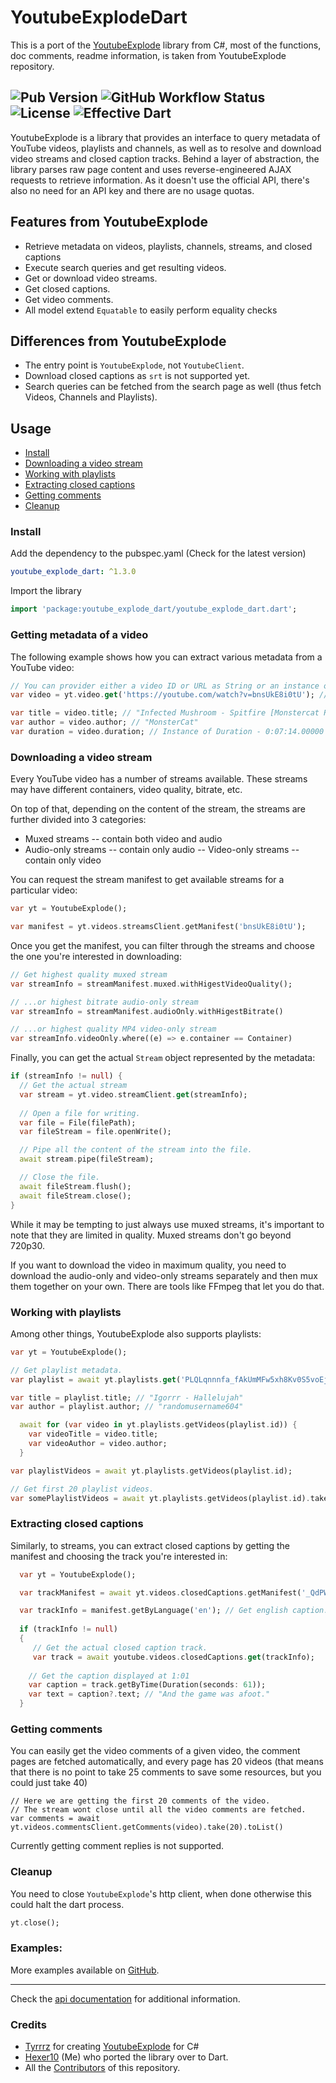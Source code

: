 # YoutubeExplodeDart
This is a port of the [YoutubeExplode] library from C#, most of the functions, doc comments, readme information, is taken from YoutubeExplode repository.

![Pub Version](https://img.shields.io/pub/v/youtube_explode_dart)
![GitHub Workflow Status](https://img.shields.io/github/workflow/status/Hexer10/youtube_explode_dart/Dart%20CI)
![License](https://img.shields.io/github/license/Hexer10/youtube_explode_dart)
![Effective Dart](https://img.shields.io/badge/style-effective_dart-40c4ff.svg)
---

YoutubeExplode is a library that provides an interface to query metadata of YouTube videos, playlists and channels, as well as to resolve and download video streams and closed caption tracks. Behind a layer of abstraction, the library parses raw page content and uses reverse-engineered AJAX requests to retrieve information. As it doesn't use the official API, there's also no need for an API key and there are no usage quotas.

## Features from YoutubeExplode

- Retrieve metadata on videos, playlists, channels, streams, and closed captions
- Execute search queries and get resulting videos.
- Get or download video streams.
- Get closed captions.
- Get video comments.
- All model extend `Equatable` to easily perform equality checks 

## Differences from YoutubeExplode

- The entry point is `YoutubeExplode`, not `YoutubeClient`.
- Download closed captions as `srt` is not supported yet.
- Search queries can be fetched from the search page as well (thus fetch Videos, Channels and Playlists).

## Usage
- [Install](#install)
- [Downloading a video stream](#downloading-a-video-stream)
- [Working with playlists](#working-with-playlists)
- [Extracting closed captions](#extracting-closed-captions)
- [Getting comments](#getting-comments)
- [Cleanup](#cleanup)

### Install

Add the dependency to the pubspec.yaml (Check for the latest version)
```yaml
youtube_explode_dart: ^1.3.0
```

Import the library
```dart
import 'package:youtube_explode_dart/youtube_explode_dart.dart';
```

### Getting metadata of a video
 The following example shows how you can extract various metadata from a YouTube video:

```dart
// You can provider either a video ID or URL as String or an instance of `VideoId`.
var video = yt.video.get('https://youtube.com/watch?v=bnsUkE8i0tU'); // Returns a Video instance.

var title = video.title; // "Infected Mushroom - Spitfire [Monstercat Release]"
var author = video.author; // "MonsterCat"
var duration = video.duration; // Instance of Duration - 0:07:14.00000
```

### Downloading a video stream
Every YouTube video has a number of streams available. These streams may have different containers, video quality, bitrate, etc.

On top of that, depending on the content of the stream, the streams are further divided into 3 categories:
- Muxed streams -- contain both video and audio
- Audio-only streams -- contain only audio
-- Video-only streams -- contain only video

You can request the stream manifest to get available streams for a particular video:


```dart
var yt = YoutubeExplode();

var manifest = yt.videos.streamsClient.getManifest('bnsUkE8i0tU');
```

Once you get the manifest, you can filter through the streams and choose the one you're interested in downloading:

```dart
// Get highest quality muxed stream
var streamInfo = streamManifest.muxed.withHigestVideoQuality();

// ...or highest bitrate audio-only stream
var streamInfo = streamManifest.audioOnly.withHigestBitrate()

// ...or highest quality MP4 video-only stream
var streamInfo.videoOnly.where((e) => e.container == Container)
```

Finally, you can get the actual `Stream` object represented by the metadata:

```dart
if (streamInfo != null) {
  // Get the actual stream
  var stream = yt.video.streamClient.get(streamInfo);
  
  // Open a file for writing.
  var file = File(filePath);
  var fileStream = file.openWrite();

  // Pipe all the content of the stream into the file.
  await stream.pipe(fileStream);

  // Close the file.
  await fileStream.flush();
  await fileStream.close();
}
```

While it may be tempting to just always use muxed streams, it's important to note that they are limited in quality. Muxed streams don't go beyond 720p30.

If you want to download the video in maximum quality, you need to download the audio-only and video-only streams separately and then mux them together on your own. There are tools like FFmpeg that let you do that.

### Working with playlists
Among other things, YoutubeExplode also supports playlists:
```dart
var yt = YoutubeExplode();

// Get playlist metadata.
var playlist = await yt.playlists.get('PLQLqnnnfa_fAkUmMFw5xh8Kv0S5voEjC9');

var title = playlist.title; // "Igorrr - Hallelujah"
var author = playlist.author; // "randomusername604"

  await for (var video in yt.playlists.getVideos(playlist.id)) {
    var videoTitle = video.title;
    var videoAuthor = video.author;
  }

var playlistVideos = await yt.playlists.getVideos(playlist.id);

// Get first 20 playlist videos.
var somePlaylistVideos = await yt.playlists.getVideos(playlist.id).take(20);
```

### Extracting closed captions
Similarly, to streams, you can extract closed captions by getting the manifest and choosing the track you're interested in:

```dart
  var yt = YoutubeExplode();

  var trackManifest = await yt.videos.closedCaptions.getManifest('_QdPW8JrYzQ')

  var trackInfo = manifest.getByLanguage('en'); // Get english caption.
  
  if (trackInfo != null)
  {
     // Get the actual closed caption track.
     var track = await youtube.videos.closedCaptions.get(trackInfo);
      
    // Get the caption displayed at 1:01
    var caption = track.getByTime(Duration(seconds: 61));
    var text = caption?.text; // "And the game was afoot."
  }
```

### Getting comments
You can easily get the video comments of a given video, the comment pages are fetched automatically, and every page has
20 videos (that means that there is no point to take 25 comments to save some resources, but you could just take 40)

```
// Here we are getting the first 20 comments of the video.
// The stream wont close until all the video comments are fetched.
var comments = await yt.videos.commentsClient.getComments(video).take(20).toList()
```

Currently getting comment replies is not supported.

### Cleanup
You need to close `YoutubeExplode`'s http client, when done otherwise this could halt the dart process.


```dart
yt.close();
```

### Examples:

More examples available on [GitHub][Examples].

---


Check the [api documentation][API] for additional information.

### Credits

- [Tyrrrz] for creating [YoutubeExplode] for C#
- [Hexer10] (Me) who ported the library over to Dart.
- All the [Contributors] of this repository.

[YoutubeExplode]: https://github.com/Tyrrrz/YoutubeExplode/
[API]: https://pub.dev/documentation/youtube_explode_dart/latest/youtube_explode/youtube_explode-library.html
[Examples]: https://github.com/Hexer10/youtube_explode_dart/tree/master/example
[Tyrrrz]: https://github.com/Tyrrrz/
[Hexer10]: https://github.com/Hexer10/
[Contributors]: https://github.com/Hexer10/youtube_explode_dart/graphs/contributors